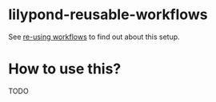 # lilypond-reusable-workflows

See [re-using workflows](https://docs.github.com/en/actions/using-workflows/reusing-workflows) to find out about this setup.

# How to use this?

TODO
